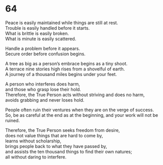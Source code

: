 # 64

Peace is easily maintained while things are still at rest.<br/>
Trouble is easily handled before it starts.<br/>
What is brittle is easily broken.<br/>
What is minute is easily scattered.<br/>

Handle a problem before it appears.<br/>
Secure order before confusion begins.<br/>

A tree as big as a person’s embrace begins as a tiny shoot.<br/>
A terrace nine stories high rises from a shovelful of earth.<br/>
A journey of a thousand miles begins under your feet.<br/>

A person who interferes does harm,<br/>
and those who grasp lose their hold.<br/>
Therefore, the True Person acts without striving and does no harm,<br/>
avoids grabbing and never loses hold.<br/>

People often ruin their ventures when they are on the verge of success.<br/>
So, be as careful at the end as at the beginning, and your work will not be ruined.<br/>

Therefore, the True Person seeks freedom from desire,<br/>
does not value things that are hard to come by,<br/>
learns without scholarship,<br/>
brings people back to what they have passed by,<br/>
and assists the ten thousand things to find their own natures;<br/>
all without daring to interfere.<br/>